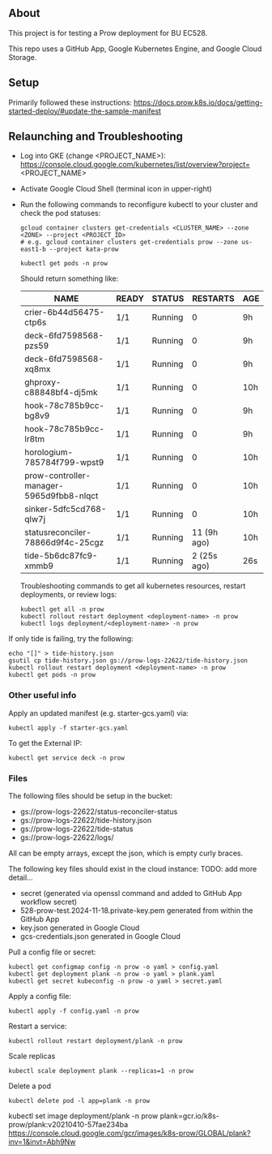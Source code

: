 ## About

This project is for testing a Prow deployment for BU EC528.  

This repo uses a GitHub App, Google Kubernetes Engine, and Google Cloud Storage.


## Setup

Primarily followed these instructions: https://docs.prow.k8s.io/docs/getting-started-deploy/#update-the-sample-manifest



## Relaunching and Troubleshooting

 - Log into GKE (change <PROJECT_NAME>): https://console.cloud.google.com/kubernetes/list/overview?project=<PROJECT_NAME>
 - Activate Google Cloud Shell (terminal icon in upper-right)
 - Run the following commands to reconfigure kubectl to your cluster and check the pod statuses: 

   ```console
   gcloud container clusters get-credentials <CLUSTER_NAME> --zone <ZONE> --project <PROJECT_ID>
   # e.g. gcloud container clusters get-credentials prow --zone us-east1-b --project kata-prow
   ```

   ```console
   kubectl get pods -n prow
   ```

   Should return something like:

    | NAME                                           | READY   | STATUS    | RESTARTS      | AGE |
    | ---------------------------------------------- | ------- | --------- | ------------- | --- |
    | crier-6b44d56475-ctp6s                         | 1/1     | Running   | 0             | 9h  |
    | deck-6fd7598568-pzs59                          | 1/1     | Running   | 0             | 9h  |
    | deck-6fd7598568-xq8mx                          | 1/1     | Running   | 0             | 9h  |
    | ghproxy-c88848bf4-dj5mk                        | 1/1     | Running   | 0             | 10h |
    | hook-78c785b9cc-bg8v9                          | 1/1     | Running   | 0             | 9h  |
    | hook-78c785b9cc-lr8tm                          | 1/1     | Running   | 0             | 9h  |
    | horologium-785784f799-wpst9                    | 1/1     | Running   | 0             | 10h |
    | prow-controller-manager-5965d9fbb8-nlqct       | 1/1     | Running   | 0             | 10h |
    | sinker-5dfc5cd768-qlw7j                        | 1/1     | Running   | 0             | 10h |
    | statusreconciler-78866d9f4c-25cgz              | 1/1     | Running   | 11 (9h ago)   | 10h |
    | tide-5b6dc87fc9-xmmb9                          | 1/1     | Running   | 2 (25s ago)   | 26s |


   Troubleshooting commands to get all kubernetes resources, restart deployments, or review logs:

   ```console
   kubectl get all -n prow
   kubectl rollout restart deployment <deployment-name> -n prow
   kubectl logs deployment/<deployment-name> -n prow
   ```

  If only tide is failing, try the following:

  ```console
  echo "[]" > tide-history.json
  gsutil cp tide-history.json gs://prow-logs-22622/tide-history.json
  kubectl rollout restart deployment <deployment-name> -n prow
  kubectl get pods -n prow
  ```


### Other useful info

Apply an updated manifest (e.g. starter-gcs.yaml) via:

```console
kubectl apply -f starter-gcs.yaml
```

To get the External IP:

```console
kubectl get service deck -n prow
```


### Files

The following files should be setup in the bucket:

 - gs://prow-logs-22622/status-reconciler-status
 - gs://prow-logs-22622/tide-history.json
 - gs://prow-logs-22622/tide-status
 - gs://prow-logs-22622/logs/

All can be empty arrays, except the json, which is empty curly braces. 

The following key files should exist in the cloud instance: 
TODO: add more detail...
 - secret (generated via openssl command and added to GitHub App workflow secret)
 - 528-prow-test.2024-11-18.private-key.pem generated from within the GitHub App
 - key.json generated in Google Cloud
 - gcs-credentials.json generated in Google Cloud

Pull a config file or secret: 

```console
kubectl get configmap config -n prow -o yaml > config.yaml
kubectl get deployment plank -n prow -o yaml > plank.yaml
kubectl get secret kubeconfig -n prow -o yaml > secret.yaml
```

Apply a config file:
```console
kubectl apply -f config.yaml -n prow
```

Restart a service:

```console
kubectl rollout restart deployment/plank -n prow
```

Scale replicas

```console
kubectl scale deployment plank --replicas=1 -n prow
```

Delete a pod
```console
kubectl delete pod -l app=plank -n prow
```



kubectl set image deployment/plank -n prow plank=gcr.io/k8s-prow/plank:v20210410-57fae234ba
https://console.cloud.google.com/gcr/images/k8s-prow/GLOBAL/plank?inv=1&invt=Abh9Nw


